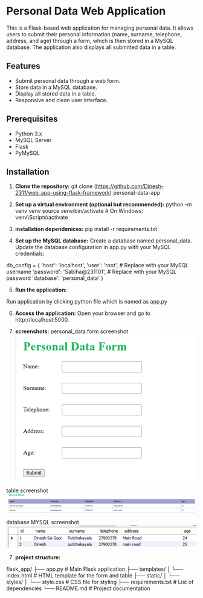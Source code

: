 # Personal Data Web Application

This is a Flask-based web application for managing personal data. It allows users to submit their personal information (name, surname, telephone, address, and age) through a form, which is then stored in a MySQL database. The application also displays all submitted data in a table.

## Features
- Submit personal data through a web form.
- Store data in a MySQL database.
- Display all stored data in a table.
- Responsive and clean user interface.

## Prerequisites
- Python 3.x
- MySQL Server
- Flask
- PyMySQL

## Installation

1. **Clone the repository:**
   git clone (https://github.com/Dinesh-2311/web_app-using-flask-framework)
    personal-data-app

 2. **Set up a virtual environment (optional but recommended):**
 python -m venv venv
source venv/bin/activate  # On Windows: venv\Scripts\activate

3. **installation dependenices:**
pip install -r requirements.txt

4. **Set up the MySQL database:**
Create a database named personal_data.
Update the database configuration in app.py with your MySQL credentials:

db_config = {
    'host': 'localhost',
    'user': 'root',  # Replace with your MySQL username
    'password': 'Sabiha@231101',  # Replace with your MySQL password
    'database': 'personal_data'
}

5. **Run the application:**

Run application by clicking python file which is named as app.py

6. **Access the application:**
Open your browser and go to http://localhost:5000.

7. **screenshots:**
personal_data form screenshot![alt text](image-1.png)

table screenshot![alt text](<Screenshot 2025-03-14 004936-1-1.png>)

database MYSQL screenshot ![alt text](image.png)

7. **project structure:**

flask_app/
├── app.py                  # Main Flask application
├── templates/
│   └── index.html          # HTML template for the form and table
├── static/
│   └── styles/
│       └── style.css       # CSS file for styling
├── requirements.txt        # List of dependencies
└── README.md               # Project documentation



